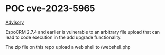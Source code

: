 # POC cve-2023-5965

[Advisory](https://www.incibe.es/en/incibe-cert/notices/aviso/multiple-vulnerabilities-espocrm)

EspoCRM 2.7.4 and earlier is vulnerable to an arbitrary file upload that can lead to code execution in the add upgrade functionality.

The zip file on this repo upload a web shell to /webshell.php
